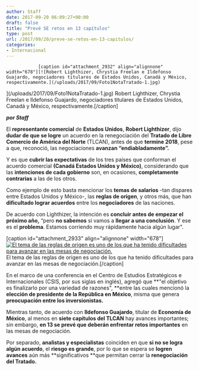 ```yaml
---
author: Staff
date: 2017-09-20 06:09:27+00:00
draft: false
title: "Prevé SE retos en 13 capítulos"
type: post
url: /2017/09/20/preve-se-retos-en-13-capitulos/
categories:
- Internacional
---
```



				[caption id="attachment_2932" align="alignnone" width="678"][![Robert Lighthizer, Chrystia Freelan e Ildefonso Guajardo, negociadores titulares de Estados Unidos, Canadá y México, respectivamente.](/uploads/2017/09/Foto1NotaTratado-1.jpg)
](/uploads/2017/09/Foto1NotaTratado-1.jpg) Robert Lighthizer, Chrystia Freelan e Ildefonso Guajardo, negociadores titulares de Estados Unidos, Canadá y México, respectivamente.[/caption]

_**por Staff**_

El **representante comercial** de **Estados Unidos**, **Robert Lighthizer**, dijo **dudar de que se logre** un acuerdo en la renegociación del **Tratado de Libre Comercio de América del Norte** (TLCAN), antes de que **termine 2018**, pese a que, reconoció, las negociaciones **avanzan “endiabladamente”.**

Y es que **cubrir las expectativas** de los tres países que conforman el acuerdo comercial **(Canadá Estados Unidos y México)**, considerando que las **intenciones de cada gobierno** son, en ocasiones, **completamente contrarias** a las de los otros.

Como ejemplo de esto basta mencionar los **temas de salarios** -tan dispares entre Estados Unidos y México-, las **reglas de origen**, y otros más, que han **dificultado lograr acuerdos** entre los **negociadores** de las naciones.

De acuerdo con Lighthizer, la intención es **concluir antes de empezar el próximo año,** “pero **no sabemos** si vamos a **llegar a una conclusión**. Y ese es el **problema**. Estamos corriendo muy rápidamente hacia algún lugar".

[caption id="attachment_2933" align="alignnone" width="678"][![El tema de las reglas de origen es uno de los que ha tenido dificultades para avanzar en las mesas de negociación.](/uploads/2017/09/Foto2NotaTratado-1.jpg)
](/uploads/2017/09/Foto2NotaTratado-1.jpg) El tema de las reglas de origen es uno de los que ha tenido dificultades para avanzar en las mesas de negociación.[/caption]

En el marco de una conferencia en el Centro de Estudios Estratégicos e Internacionales (CSIS, por sus siglas en inglés), agregó que **"el objetivo es finalizarlo por una variedad de razones", **entre las cuales mencionó la **elección de presidente de la República en México**, misma que genera **preocupación entre los inversionistas.**

Mientras tanto, de acuerdo con **Ildefonso Guajardo**, titular de **Economía de México**, al menos en **siete capítulos del TLCAN** hay avances importantes; sin embargo, **en 13 se prevé que deberán enfrentar retos importantes** en las mesas de negociación.

Por separado, **analistas y especialistas** coinciden en que **si no se logra algún acuerdo**, el **riesgo es grande**, por lo que se espera se **logren avances** aún más **significativos **que permitan cerrar la **renegociación del Tratado.**		
